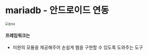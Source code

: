 # mariadb - 안드로이드 연동

<img src="C:\Users\USER\Desktop\TIL\md-images\캡처4.PNG" alt="캡처4" style="zoom:60%;" />









#### 프레임워크는

* 미완의 모듈을 제공해주어 손쉽게 웹을 구현할 수 있도록 도와주는 도구